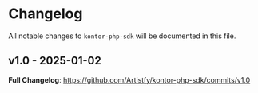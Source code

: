 # Changelog

All notable changes to `kontor-php-sdk` will be documented in this file.

## v1.0 - 2025-01-02

**Full Changelog**: https://github.com/Artistfy/kontor-php-sdk/commits/v1.0
